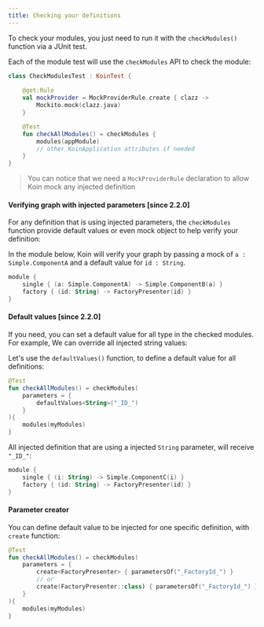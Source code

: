 ```yaml
---
title: Checking your definitions
---
```


To check your modules, you just need to run it with the `checkModules()` function via a JUnit test.

Each of the module test will use the `checkModules` API to check the module:

```kotlin
class CheckModulesTest : KoinTest {
    
    @get:Rule
    val mockProvider = MockProviderRule.create { clazz ->
        Mockito.mock(clazz.java)
    }

    @Test
    fun checkAllModules() = checkModules {
        modules(appModule)
        // other KoinApplication attributes if needed
    }
}
```

> You can notice that we need a `MockProviderRule` declaration to allow Koin mock any injected definition

#### Verifying graph with injected parameters [since 2.2.0]

For any definition that is using injected parameters, the `checkModules` function provide default values or even mock object to help verify your definition:

In the module below, Koin will verify your graph by passing a mock of `a : Simple.ComponentA` and a default value for `id : String`. 

```kotlin
module {
    single { (a: Simple.ComponentA) -> Simple.ComponentB(a) }
    factory { (id: String) -> FactoryPresenter(id) }
}
```

#### Default values [since 2.2.0]

If you need, you can set a default value for all type in the checked modules. For example, We can override all injected string values:

Let's use the `defaultValues()` function, to define a default value for all definitions:

```kotlin
@Test
fun checkAllModules() = checkModules(
    parameters = {
        defaultValues<String>("_ID_")
    }   
){
    modules(myModules)
}
```

All injected definition that are using a injected `String` parameter, will receive `"_ID_"`:

```kotlin
module {
    single { (i: String) -> Simple.ComponentC(i) }
    factory { (id: String) -> FactoryPresenter(id) }
}
```

#### Parameter creator

You can define default value to be injected for one specific definition, with `create` function:

```kotlin
@Test
fun checkAllModules() = checkModules(
    parameters = {
        create<FactoryPresenter> { parametersOf("_FactoryId_") }
        // or
        create(FactoryPresenter::class) { parametersOf("_FactoryId_") }
    }   
){
    modules(myModules)
}
```
